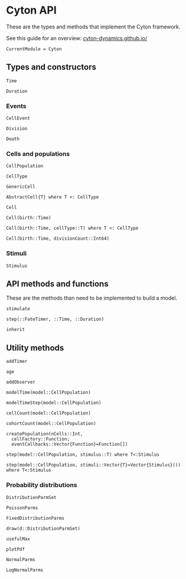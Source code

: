 # Cyton API
These are the types and methods that implement the Cyton framework.

See this guide for an overview: [cyton-dynamics.github.io/](https://cyton-dynamics.github.io/)


```@meta
CurrentModule = Cyton
```

## Types and constructors
```@docs
Time
```

```@docs
Duration
```

### Events
```@docs
CellEvent
```

```@docs
Division
```

```@docs
Death
```

### Cells and populations
```@docs
CellPopulation
```

```@docs
CellType
```

```@docs
GenericCell
```

```@docs
AbstractCell{T} where T <: CellType
```

```@docs
Cell
```

```@docs
Cell(birth::Time)
```

```@docs
Cell(birth::Time, cellType::T) where T <: CellType
```

```@docs
Cell(birth::Time, divisionCount::Int64)
```

### Stimuli
```@docs
Stimulus
```

## API methods and functions
These are the methods than need to be implemented to build a model.

```@docs
stimulate
```

```@docs
step(::FateTimer, ::Time, ::Duration)
```

```@docs
inherit
```

## Utility methods
```@docs
addTimer
```

```@docs
age
```

```@docs
addObserver
```

```@docs
modelTime(model::CellPopulation)
```

```@docs
modelTimeStep(model::CellPopulation)
```

```@docs
cellCount(model::CellPopulation)
```

```@docs
cohortCount(model::CellPopulation)
```

```@docs
createPopulation(nCells::Int, 
  cellFactory::Function; 
  eventCallbacks::Vector{Function}=Function[])
```

```@docs
step(model::CellPopulation, stimulus::T) where T<:Stimulus
```

```@docs
step(model::CellPopulation, stimuli::Vector{T}=Vector{Stimulus}()) where T<:Stimulus
```

### Probability distributions
```@docs
DistributionParmSet
```

```@docs
PoissonParms
```

```@docs
FixedDistributionParms
```

```@docs
draw(d::DistributionParmSet)
```

```@docs
usefulMax
```

```@docs
plotPdf
```

```@docs
NormalParms
```

```@docs
LogNormalParms
```

